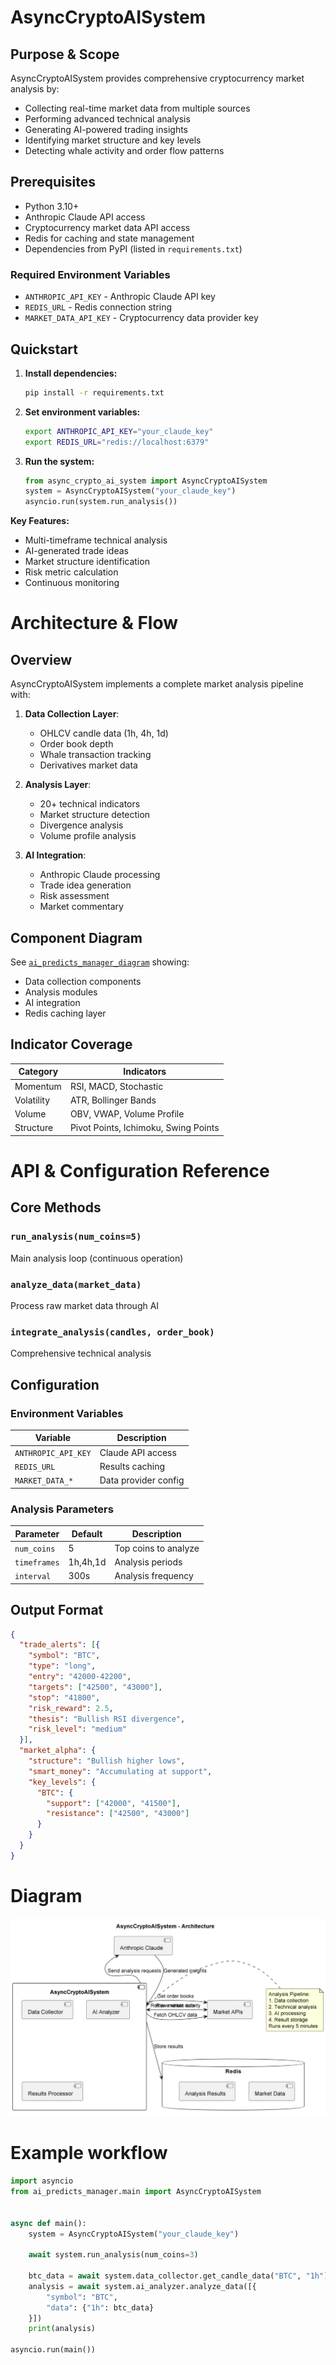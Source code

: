 # AsyncCryptoAISystem

## Purpose & Scope
AsyncCryptoAISystem provides comprehensive cryptocurrency market analysis by:
- Collecting real-time market data from multiple sources
- Performing advanced technical analysis
- Generating AI-powered trading insights
- Identifying market structure and key levels
- Detecting whale activity and order flow patterns

## Prerequisites
- Python 3.10+
- Anthropic Claude API access
- Cryptocurrency market data API access
- Redis for caching and state management
- Dependencies from PyPI (listed in `requirements.txt`)

### Required Environment Variables
- `ANTHROPIC_API_KEY` - Anthropic Claude API key
- `REDIS_URL` - Redis connection string
- `MARKET_DATA_API_KEY` - Cryptocurrency data provider key

## Quickstart
1. **Install dependencies:**
   ```bash
   pip install -r requirements.txt
   ```

2. **Set environment variables:**
   ```bash
   export ANTHROPIC_API_KEY="your_claude_key"
   export REDIS_URL="redis://localhost:6379"
   ```

3. **Run the system:**
   ```python
   from async_crypto_ai_system import AsyncCryptoAISystem
   system = AsyncCryptoAISystem("your_claude_key")
   asyncio.run(system.run_analysis())
   ```

**Key Features:**
- Multi-timeframe technical analysis
- AI-generated trade ideas
- Market structure identification
- Risk metric calculation
- Continuous monitoring

# Architecture & Flow

## Overview
AsyncCryptoAISystem implements a complete market analysis pipeline with:

1. **Data Collection Layer**:
   - OHLCV candle data (1h, 4h, 1d)
   - Order book depth
   - Whale transaction tracking
   - Derivatives market data

2. **Analysis Layer**:
   - 20+ technical indicators
   - Market structure detection
   - Divergence analysis
   - Volume profile analysis

3. **AI Integration**:
   - Anthropic Claude processing
   - Trade idea generation
   - Risk assessment
   - Market commentary

## Component Diagram
See [`ai_predicts_manager_diagram`](./images/diagrams/ai_predicts_manager.png) showing:
- Data collection components
- Analysis modules
- AI integration
- Redis caching layer

## Indicator Coverage
| Category | Indicators |
|----------|------------|
| Momentum | RSI, MACD, Stochastic |
| Volatility | ATR, Bollinger Bands |
| Volume | OBV, VWAP, Volume Profile |
| Structure | Pivot Points, Ichimoku, Swing Points |

# API & Configuration Reference

## Core Methods

### `run_analysis(num_coins=5)`
Main analysis loop (continuous operation)

### `analyze_data(market_data)`
Process raw market data through AI

### `integrate_analysis(candles, order_book)`
Comprehensive technical analysis

## Configuration

### Environment Variables
| Variable | Description |
|----------|-------------|
| `ANTHROPIC_API_KEY` | Claude API access |
| `REDIS_URL` | Results caching |
| `MARKET_DATA_*` | Data provider config |

### Analysis Parameters
| Parameter | Default | Description |
|-----------|---------|-------------|
| `num_coins` | 5 | Top coins to analyze |
| `timeframes` | 1h,4h,1d | Analysis periods |
| `interval` | 300s | Analysis frequency |

## Output Format
```json
{
  "trade_alerts": [{
    "symbol": "BTC",
    "type": "long",
    "entry": "42000-42200",
    "targets": ["42500", "43000"],
    "stop": "41800",
    "risk_reward": 2.5,
    "thesis": "Bullish RSI divergence",
    "risk_level": "medium"
  }],
  "market_alpha": {
    "structure": "Bullish higher lows",
    "smart_money": "Accumulating at support",
    "key_levels": {
      "BTC": {
        "support": ["42000", "41500"],
        "resistance": ["42500", "43000"]
      }
    }
  }
}
```

# Diagram

![ai_predicts_manager.png](images/diagrams/ai_predicts_manager.png)

# Example workflow
```python
import asyncio
from ai_predicts_manager.main import AsyncCryptoAISystem


async def main():
    system = AsyncCryptoAISystem("your_claude_key")

    await system.run_analysis(num_coins=3)

    btc_data = await system.data_collector.get_candle_data("BTC", "1h")
    analysis = await system.ai_analyzer.analyze_data([{
        "symbol": "BTC",
        "data": {"1h": btc_data}
    }])
    print(analysis)

asyncio.run(main())
```

